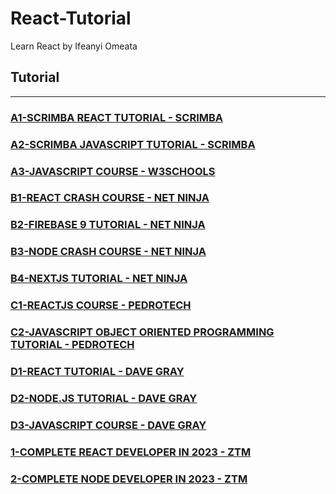 # React-Tutorial

Learn React by Ifeanyi Omeata

## Tutorial

---

### [A1-SCRIMBA REACT TUTORIAL - SCRIMBA](/courses/A1.md)

### [A2-SCRIMBA JAVASCRIPT TUTORIAL - SCRIMBA](/courses/A2.md)

### [A3-JAVASCRIPT COURSE - W3SCHOOLS](/courses/A3.md)

### [B1-REACT CRASH COURSE - NET NINJA](/courses/B1.md)

### [B2-FIREBASE 9 TUTORIAL - NET NINJA](/courses/B2.md)

### [B3-NODE CRASH COURSE - NET NINJA](/courses/B3.md)

### [B4-NEXTJS TUTORIAL - NET NINJA](/courses/B4.md)

### [C1-REACTJS COURSE - PEDROTECH](/courses/C1.md)

### [C2-JAVASCRIPT OBJECT ORIENTED PROGRAMMING TUTORIAL - PEDROTECH](/courses/C2.md)

### [D1-REACT TUTORIAL - DAVE GRAY](/courses/D1.md)

### [D2-NODE.JS TUTORIAL - DAVE GRAY](/courses/D2.md)

### [D3-JAVASCRIPT COURSE - DAVE GRAY](/courses/D3.md)

### [1-COMPLETE REACT DEVELOPER IN 2023 - ZTM](/courses/1.md)

### [2-COMPLETE NODE DEVELOPER IN 2023 - ZTM](/courses/2.md)
